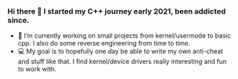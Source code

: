 ### Hi there 👋 I started my C++ journey early 2021, been addicted since.

* 🔭 I’m currently working on small projects from kernel/usermode to basic cpp.
  I also do some reverse engineering from time to time.
* 💻 My goal is to hopefully one day be able to write my own anti-cheat and stuff
  like that. I find kernel/device drivers really interesting and fun to work with.

